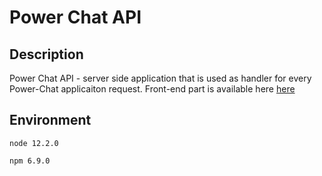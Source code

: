 #  Power Chat API

## Description

Power Chat API - server side application that is used as handler for every Power-Chat applicaiton request. Front-end part is available here [here](https://github.com/BartoszRak/Power-Chat)

## Environment
`node 12.2.0`

`npm 6.9.0`